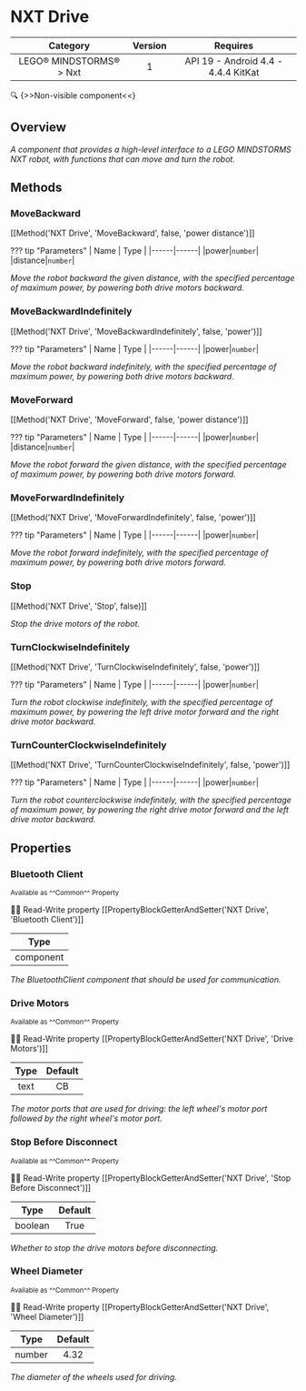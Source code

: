 # NXT Drive

| Category | Version | Requires |
|:--------:|:-------:|:--------:|
|LEGO® MINDSTORMS® > Nxt|1|API 19 - Android 4.4 - 4.4.4 KitKat|

:mag: {>>Non-visible component<<}

## Overview

_A component that provides a high-level interface to a LEGO MINDSTORMS NXT robot, with functions that can move and turn the robot._

## Methods

### MoveBackward

[[Method('NXT Drive', 'MoveBackward', false, 'power distance')]]

??? tip "Parameters"
    | Name | Type |
    |------|------|
    |power|`number`|
    |distance|`number`|


_Move the robot backward the given distance, with the specified percentage of maximum power, by powering both drive motors backward._

### MoveBackwardIndefinitely

[[Method('NXT Drive', 'MoveBackwardIndefinitely', false, 'power')]]

??? tip "Parameters"
    | Name | Type |
    |------|------|
    |power|`number`|


_Move the robot backward indefinitely, with the specified percentage of maximum power, by powering both drive motors backward._

### MoveForward

[[Method('NXT Drive', 'MoveForward', false, 'power distance')]]

??? tip "Parameters"
    | Name | Type |
    |------|------|
    |power|`number`|
    |distance|`number`|


_Move the robot forward the given distance, with the specified percentage of maximum power, by powering both drive motors forward._

### MoveForwardIndefinitely

[[Method('NXT Drive', 'MoveForwardIndefinitely', false, 'power')]]

??? tip "Parameters"
    | Name | Type |
    |------|------|
    |power|`number`|


_Move the robot forward indefinitely, with the specified percentage of maximum power, by powering both drive motors forward._

### Stop

[[Method('NXT Drive', 'Stop', false)]]

_Stop the drive motors of the robot._

### TurnClockwiseIndefinitely

[[Method('NXT Drive', 'TurnClockwiseIndefinitely', false, 'power')]]

??? tip "Parameters"
    | Name | Type |
    |------|------|
    |power|`number`|


_Turn the robot clockwise indefinitely, with the specified percentage of maximum power, by powering the left drive motor forward and the right drive motor backward._

### TurnCounterClockwiseIndefinitely

[[Method('NXT Drive', 'TurnCounterClockwiseIndefinitely', false, 'power')]]

??? tip "Parameters"
    | Name | Type |
    |------|------|
    |power|`number`|


_Turn the robot counterclockwise indefinitely, with the specified percentage of maximum power, by powering the right drive motor forward and the left drive motor backward._

## Properties

### Bluetooth Client

<small>Available as ^^Common^^ Property</small>

:eyes::pencil: Read-Write property
[[PropertyBlockGetterAndSetter('NXT Drive', 'Bluetooth Client')]]

| Type |
|:----:|
|component|

_The BluetoothClient component that should be used for communication._

### Drive Motors

<small>Available as ^^Common^^ Property</small>

:eyes::pencil: Read-Write property
[[PropertyBlockGetterAndSetter('NXT Drive', 'Drive Motors')]]

| Type | Default |
|:----:|:-------:|
|text|CB|

_The motor ports that are used for driving: the left wheel's motor port followed by the right wheel's motor port._

### Stop Before Disconnect

<small>Available as ^^Common^^ Property</small>

:eyes::pencil: Read-Write property
[[PropertyBlockGetterAndSetter('NXT Drive', 'Stop Before Disconnect')]]

| Type | Default |
|:----:|:-------:|
|boolean|True|

_Whether to stop the drive motors before disconnecting._

### Wheel Diameter

<small>Available as ^^Common^^ Property</small>

:eyes::pencil: Read-Write property
[[PropertyBlockGetterAndSetter('NXT Drive', 'Wheel Diameter')]]

| Type | Default |
|:----:|:-------:|
|number|4.32|

_The diameter of the wheels used for driving._